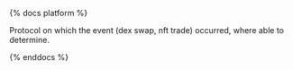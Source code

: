 {% docs platform %}

Protocol on which the event (dex swap, nft trade) occurred, where able to determine.

{% enddocs %}
